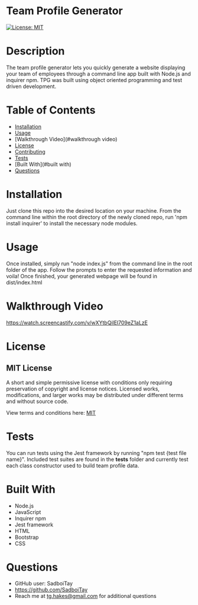 # Team Profile Generator 
  [![License: MIT](https://img.shields.io/badge/License-MIT-yellow.svg)](https://opensource.org/licenses/MIT)

  # Description
  The team profile generator lets you quickly generate a website displaying your team of employees through a command line app built with Node.js and inquirer npm. TPG was built using object oriented programming and test driven development.

  # Table of Contents
  * [Installation](#installation)
  * [Usage](#usage)
  * [Walkthrough Video](#walkthrough video)
  * [License](#license)
  * [Contributing](#contributing)
  * [Tests](#tests)
  * [Built With](#built with)
  * [Questions](#questions)

  # Installation
  Just clone this repo into the desired location on your machine. From the command line within the root directory of the newly cloned repo, run 'npm install inquirer' to install the necessary node modules.

  # Usage
  Once installed, simply run "node index.js" from the command line in the root folder of the app. Follow the prompts to enter the requested information and voila! Once finished, your generated webpage will be found in dist/index.html

  # Walkthrough Video
  https://watch.screencastify.com/v/wXYtbQilEl709eZ1aLzE

  # License
  ## MIT License
  A short and simple permissive license with conditions only requiring preservation of copyright and license notices. Licensed works, modifications, and larger works may be distributed under different terms and without source code.

  View terms and conditions here: [MIT](../utils/licenses/MITlicense.txt)

  # Tests
  You can run tests using the Jest framework by running "npm test {test file name}". Included test suites are found in the __tests__ folder and currently test each class constructor used to build team profile data.

  # Built With

  * Node.js
  * JavaScript
  * Inquirer npm
  * Jest framework
  * HTML
  * Bootstrap
  * CSS

  # Questions

  * GitHub user: SadboiTay
  * https://github.com/SadboiTay
  * Reach me at tg.hakes@gmail.com for additional questions
  
